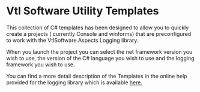 # Vtl Software Utility Templates

This collection of C# templates has been designed to allow you to quickly create a projects ( currently Console and winforms) that are preconfigured to work with the VtlSoftware.Aspects.Logging library.

When you launch the project you can select the net framework version you wish to use, the version of the C# language you wish to use and the logging framework you wish to use.

You can find a more detail description of the Templates in the online help provided for the logging library which is available [here.](https://vtlsoftware.co.uk/aspectdocs/Introduction.html)
